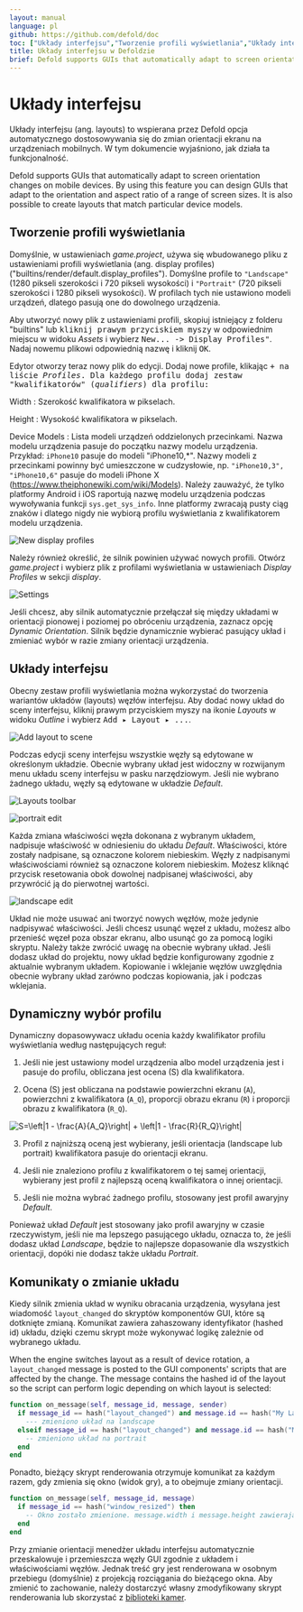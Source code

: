 ```yaml
---
layout: manual
language: pl
github: https://github.com/defold/doc
toc: ["Układy interfejsu","Tworzenie profili wyświetlania","Układy interfejsu","Dynamiczny wybór profilu","Komunikaty o zmianie układu"]
title: Układy interfejsu w Defoldzie
brief: Defold supports GUIs that automatically adapt to screen orientation changes on mobile devices. This document explains how the feature works.
---
```


# Układy interfejsu

Układy interfejsu (ang. layouts) to wspierana przez Defold opcja automatycznego dostosowywania się do zmian orientacji ekranu na urządzeniach mobilnych. W tym dokumencie wyjaśniono, jak działa ta funkcjonalność.

Defold supports GUIs that automatically adapt to screen orientation changes on mobile devices. By using this feature you can design GUIs that adapt to the orientation and aspect ratio of a range of screen sizes. It is also possible to create layouts that match particular device models.

## Tworzenie profili wyświetlania

Domyślnie, w ustawieniach *game.project*, używa się wbudowanego pliku z ustawieniami profili wyświetlania (ang. display profiles) ("builtins/render/default.display_profiles"). Domyślne profile to `"Landscape"` (1280 pikseli szerokości i 720 pikseli wysokości) i `"Portrait"` (720 pikseli szerokości i 1280 pikseli wysokości). W profilach tych nie ustawiono modeli urządzeń, dlatego pasują one do dowolnego urządzenia.

Aby utworzyć nowy plik z ustawieniami profili, skopiuj istniejący z folderu "builtins" lub <kbd>kliknij prawym przyciskiem myszy</kbd> w odpowiednim miejscu w widoku *Assets* i wybierz <kbd>New... -> Display Profiles"</kbd>. Nadaj nowemu plikowi odpowiednią nazwę i kliknij <kbd>OK</kbd>.

Edytor otworzy teraz nowy plik do edycji. Dodaj nowe profile, klikając <kbd>+<kbd> na liście *Profiles*. Dla każdego profilu dodaj zestaw "kwalifikatorów" (*qualifiers*) dla profilu:

Width
: Szerokość kwalifikatora w pikselach.

Height
: Wysokość kwalifikatora w pikselach.

Device Models
: Lista modeli urządzeń oddzielonych przecinkami. Nazwa modelu urządzenia pasuje do początku nazwy modelu urządzenia. Przykład: `iPhone10` pasuje do modeli "iPhone10,\*". Nazwy modeli z przecinkami powinny być umieszczone w cudzysłowie, np. `"iPhone10,3", "iPhone10,6"` pasuje do modeli iPhone X (https://www.theiphonewiki.com/wiki/Models). Należy zauważyć, że tylko platformy Android i iOS raportują nazwę modelu urządzenia podczas wywoływania funkcji `sys.get_sys_info`. Inne platformy zwracają pusty ciąg znaków i dlatego nigdy nie wybiorą profilu wyświetlania z kwalifikatorem modelu urządzenia.

![New display profiles](/manuals/images/gui-layouts/new_profiles.png)

Należy również określić, że silnik powinien używać nowych profili. Otwórz *game.project* i wybierz plik z profilami wyświetlania w ustawieniach *Display Profiles* w sekcji *display*.


![Settings](/manuals/images/gui-layouts/settings.png)

Jeśli chcesz, aby silnik automatycznie przełączał się między układami w orientacji pionowej i poziomej po obróceniu urządzenia, zaznacz opcję *Dynamic Orientation*. Silnik będzie dynamicznie wybierać pasujący układ i zmieniać wybór w razie zmiany orientacji urządzenia.

## Układy interfejsu

Obecny zestaw profili wyświetlania można wykorzystać do tworzenia wariantów układów (layouts) węzłów interfejsu. Aby dodać nowy układ do sceny interfejsu, kliknij prawym przyciskiem myszy na ikonie *Layouts* w widoku *Outline* i wybierz <kbd>Add ▸ Layout ▸ ...</kbd>.

![Add layout to scene](/manuals/images/gui-layouts/add_layout.png)

Podczas edycji sceny interfejsu wszystkie węzły są edytowane w określonym układzie. Obecnie wybrany układ jest widoczny w rozwijanym menu układu sceny interfejsu w pasku narzędziowym. Jeśli nie wybrano żadnego układu, węzły są edytowane w układzie *Default*.

![Layouts toolbar](/manuals/images/gui-layouts/toolbar.png)

![portrait edit](/manuals/images/gui-layouts/portrait.png)

Każda zmiana właściwości węzła dokonana z wybranym układem, nadpisuje właściwość w odniesieniu do układu *Default*. Właściwości, które zostały nadpisane, są oznaczone kolorem niebieskim. Węzły z nadpisanymi właściwościami również są oznaczone kolorem niebieskim. Możesz kliknąć przycisk resetowania obok dowolnej nadpisanej właściwości, aby przywrócić ją do pierwotnej wartości.

![landscape edit](/manuals/images/gui-layouts/landscape.png)

Układ nie może usuwać ani tworzyć nowych węzłów, może jedynie nadpisywać właściwości. Jeśli chcesz usunąć węzeł z układu, możesz albo przenieść węzeł poza obszar ekranu, albo usunąć go za pomocą logiki skryptu. Należy także zwrócić uwagę na obecnie wybrany układ. Jeśli dodasz układ do projektu, nowy układ będzie konfigurowany zgodnie z aktualnie wybranym układem. Kopiowanie i wklejanie węzłów uwzględnia obecnie wybrany układ zarówno podczas kopiowania, jak i podczas wklejania.

## Dynamiczny wybór profilu

Dynamiczny dopasowywacz układu ocenia każdy kwalifikator profilu wyświetlania według następujących reguł:

1. Jeśli nie jest ustawiony model urządzenia albo model urządzenia jest i pasuje do profilu, obliczana jest ocena (S) dla kwalifikatora.

2. Ocena (S) jest obliczana na podstawie powierzchni ekranu (`A`), powierzchni z kwalifikatora (`A_Q`), proporcji obrazu ekranu (`R`) i proporcji obrazu z kwalifikatora (`R_Q`).

<img src="https://latex.codecogs.com/svg.latex?\inline&space;S=\left|1&space;-&space;\frac{A}{A_Q}\right|&space;&plus;&space;\left|1&space;-&space;\frac{R}{R_Q}\right|" title="S=\left|1 - \frac{A}{A_Q}\right| + \left|1 - \frac{R}{R_Q}\right|" />

3. Profil z najniższą oceną jest wybierany, jeśli orientacja (landscape lub portrait) kwalifikatora pasuje do orientacji ekranu.

4. Jeśli nie znaleziono profilu z kwalifikatorem o tej samej orientacji, wybierany jest profil z najlepszą oceną kwalifikatora o innej orientacji.

5. Jeśli nie można wybrać żadnego profilu, stosowany jest profil awaryjny *Default*.

Ponieważ układ *Default* jest stosowany jako profil awaryjny w czasie rzeczywistym, jeśli nie ma lepszego pasującego układu, oznacza to, że jeśli dodasz układ *Landscape*, będzie to najlepsze dopasowanie dla wszystkich orientacji, dopóki nie dodasz także układu *Portrait*.

## Komunikaty o zmianie układu

Kiedy silnik zmienia układ w wyniku obracania urządzenia, wysyłana jest wiadomość `layout_changed` do skryptów komponentów GUI, które są dotknięte zmianą. Komunikat zawiera zahaszowany identyfikator (hashed id) układu, dzięki czemu skrypt może wykonywać logikę zależnie od wybranego układu.

When the engine switches layout as a result of device rotation, a `layout_changed` message is posted to the GUI components' scripts that are affected by the change. The message contains the hashed id of the layout so the script can perform logic depending on which layout is selected:

```lua
function on_message(self, message_id, message, sender)
  if message_id == hash("layout_changed") and message.id == hash("My Landscape") then
    --- zmieniono układ na landscape
  elseif message_id == hash("layout_changed") and message.id == hash("My Portrait") then
    -- zmieniono układ na portrait
  end
end
```

Ponadto, bieżący skrypt renderowania otrzymuje komunikat za każdym razem, gdy zmienia się okno (widok gry), a to obejmuje zmiany orientacji.

```lua
function on_message(self, message_id, message)
  if message_id == hash("window_resized") then
    -- Okno zostało zmienione. message.width i message.height zawierają nowe wymiary okna.
  end
end
```

Przy zmianie orientacji menedżer układu interfejsu automatycznie przeskalowuje i przemieszcza węzły GUI zgodnie z układem i właściwościami węzłów. Jednak treść gry jest renderowana w osobnym przebiegu (domyślnie) z projekcją rozciągania do bieżącego okna. Aby zmienić to zachowanie, należy dostarczyć własny zmodyfikowany skrypt renderowania lub skorzystać z [biblioteki kamer](/assets/).
